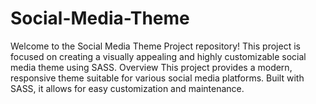 # Social-Media-Theme
Welcome to the Social Media Theme Project repository! This project is focused on creating a visually appealing and highly customizable social media theme using SASS.  Overview This project provides a modern, responsive theme suitable for various social media platforms. Built with SASS, it allows for easy customization and maintenance.
